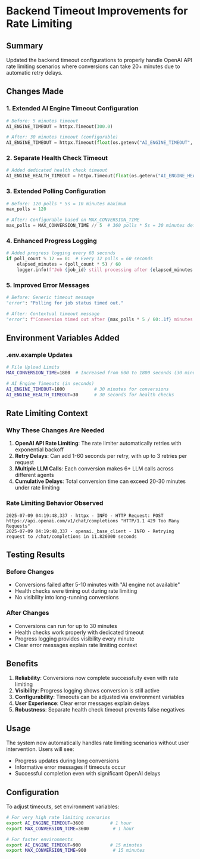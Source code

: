 # Backend Timeout Improvements for Rate Limiting

## Summary
Updated the backend timeout configurations to properly handle OpenAI API rate limiting scenarios where conversions can take 20+ minutes due to automatic retry delays.

## Changes Made

### 1. Extended AI Engine Timeout Configuration
```python
# Before: 5 minutes timeout
AI_ENGINE_TIMEOUT = httpx.Timeout(300.0)

# After: 30 minutes timeout (configurable)
AI_ENGINE_TIMEOUT = httpx.Timeout(float(os.getenv("AI_ENGINE_TIMEOUT", "1800.0")))
```

### 2. Separate Health Check Timeout
```python
# Added dedicated health check timeout
AI_ENGINE_HEALTH_TIMEOUT = httpx.Timeout(float(os.getenv("AI_ENGINE_HEALTH_TIMEOUT", "30.0")))
```

### 3. Extended Polling Configuration
```python
# Before: 120 polls * 5s = 10 minutes maximum
max_polls = 120

# After: Configurable based on MAX_CONVERSION_TIME
max_polls = MAX_CONVERSION_TIME // 5  # 360 polls * 5s = 30 minutes default
```

### 4. Enhanced Progress Logging
```python
# Added progress logging every 60 seconds
if poll_count % 12 == 0:  # Every 12 polls = 60 seconds
    elapsed_minutes = (poll_count * 5) / 60
    logger.info(f"Job {job_id} still processing after {elapsed_minutes:.1f} minutes, status: {status}")
```

### 5. Improved Error Messages
```python
# Before: Generic timeout message
"error": "Polling for job status timed out."

# After: Contextual timeout message
"error": f"Conversion timed out after {max_polls * 5 / 60:.1f} minutes. This may be due to OpenAI API rate limiting. Please try again later."
```

## Environment Variables Added

### .env.example Updates
```bash
# File Upload Limits
MAX_CONVERSION_TIME=1800  # Increased from 600 to 1800 seconds (30 minutes)

# AI Engine Timeouts (in seconds)
AI_ENGINE_TIMEOUT=1800           # 30 minutes for conversions
AI_ENGINE_HEALTH_TIMEOUT=30      # 30 seconds for health checks
```

## Rate Limiting Context

### Why These Changes Are Needed
1. **OpenAI API Rate Limiting**: The rate limiter automatically retries with exponential backoff
2. **Retry Delays**: Can add 1-60 seconds per retry, with up to 3 retries per request
3. **Multiple LLM Calls**: Each conversion makes 6+ LLM calls across different agents
4. **Cumulative Delays**: Total conversion time can exceed 20-30 minutes under rate limiting

### Rate Limiting Behavior Observed
```
2025-07-09 04:19:48,337 - httpx - INFO - HTTP Request: POST https://api.openai.com/v1/chat/completions "HTTP/1.1 429 Too Many Requests"
2025-07-09 04:19:48,337 - openai._base_client - INFO - Retrying request to /chat/completions in 11.826000 seconds
```

## Testing Results

### Before Changes
- Conversions failed after 5-10 minutes with "AI engine not available"
- Health checks were timing out during rate limiting
- No visibility into long-running conversions

### After Changes
- Conversions can run for up to 30 minutes
- Health checks work properly with dedicated timeout
- Progress logging provides visibility every minute
- Clear error messages explain rate limiting context

## Benefits

1. **Reliability**: Conversions now complete successfully even with rate limiting
2. **Visibility**: Progress logging shows conversion is still active
3. **Configurability**: Timeouts can be adjusted via environment variables
4. **User Experience**: Clear error messages explain delays
5. **Robustness**: Separate health check timeout prevents false negatives

## Usage

The system now automatically handles rate limiting scenarios without user intervention. Users will see:
- Progress updates during long conversions
- Informative error messages if timeouts occur
- Successful completion even with significant OpenAI delays

## Configuration

To adjust timeouts, set environment variables:
```bash
# For very high rate limiting scenarios
export AI_ENGINE_TIMEOUT=3600          # 1 hour
export MAX_CONVERSION_TIME=3600         # 1 hour

# For faster environments
export AI_ENGINE_TIMEOUT=900           # 15 minutes
export MAX_CONVERSION_TIME=900          # 15 minutes
```